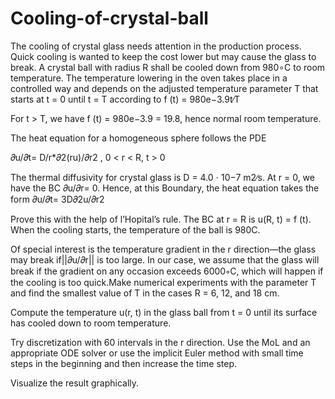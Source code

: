 # Cooling-of-crystal-ball
The cooling of crystal glass needs attention in the production process. Quick cooling is wanted to keep the cost lower but may cause the glass to break. A crystal ball with radius R shall be cooled down from 980∘C to room temperature. The temperature lowering in the oven takes place in a controlled way and depends on the adjusted temperature parameter T that starts at t = 0 until t = T according to
f (t) = 980e−3.9t∕T

For t > T, we have f (t) = 980e−3.9 = 19.8, hence normal room temperature.

The heat equation for a homogeneous sphere follows the PDE

𝜕u/𝜕t= D/r*𝜕2(ru)/𝜕r2 , 0 < r < R, t > 0

The thermal diffusivity for crystal glass is D = 4.0 ⋅ 10−7 m2∕s. At r = 0, we have the BC 𝜕u/𝜕r= 0. Hence, at this Boundary, the heat equation takes the form 𝜕u/𝜕t= 3D𝜕2u/𝜕r2

Prove this with the help of l’Hopital’s rule. The BC at r = R is u(R, t) = f (t). When the cooling starts, the temperature of the ball is 980C.

Of special interest is the temperature gradient in the r direction—the glass may break if||𝜕u/𝜕r|| is too large. In our case, we assume that the glass will break if the gradient on any occasion exceeds 6000∘C, which will happen if the cooling is too quick.Make numerical experiments with the parameter T and find the smallest value of T in the cases R = 6, 12, and 18 cm.

Compute the temperature u(r, t) in the glass ball from t = 0 until its surface has cooled down to room temperature.

Try discretization with 60 intervals in the r direction. Use the MoL and an appropriate ODE solver or use the implicit Euler method with small time steps in the beginning and then increase the time step.

Visualize the result graphically.
